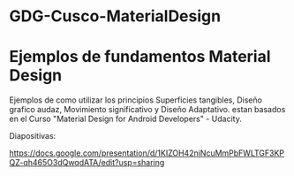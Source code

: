 # GDG-Cusco-MaterialDesign


Ejemplos de fundamentos Material Design
=======================================

Ejemplos de como utilizar los principios Superficies tangibles, Diseño grafico audaz, Movimiento significativo y Diseño Adaptativo.
estan basados en el Curso "Material Design for Android Developers" - Udacity.

Diapositivas: 

https://docs.google.com/presentation/d/1KIZOH42niNcuMmPbFWLTGF3KPQZ-qh465O3dQwqdATA/edit?usp=sharing


